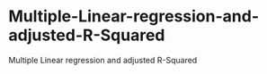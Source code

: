 # Multiple-Linear-regression-and-adjusted-R-Squared
Multiple Linear regression and adjusted R-Squared
